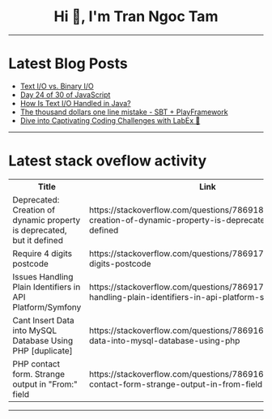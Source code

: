 <h1 align="center">Hi 👋, I'm Tran Ngoc Tam</h1>

---

# Latest Blog Posts 
<!-- BLOG-POST-LIST:START -->
- [Text I/O vs. Binary I/O](https://dev.to/paulike/text-io-vs-binary-io-cjj)
- [Day 24 of 30 of JavaScript](https://dev.to/akshat0610/day-24-of-30-of-javascript-31c)
- [How Is Text I/O Handled in Java?](https://dev.to/paulike/how-is-text-io-handled-in-java-ikg)
- [The thousand dollars one line mistake - SBT + PlayFramework](https://dev.to/gusthavosouza/the-thousand-dollars-one-line-mistake-sbt-playframework-33i9)
- [Dive into Captivating Coding Challenges with LabEx 🚀](https://dev.to/labex/dive-into-captivating-coding-challenges-with-labex-mi2)
<!-- BLOG-POST-LIST:END -->

---

# Latest stack oveflow activity
<table>
  <tr><th>Title</th><th>Link</th></tr>
  <!-- STACKOVERFLOW:START --><tr><td>Deprecated: Creation of dynamic property is deprecated, but it defined</td><td>https://stackoverflow.com/questions/78691803/deprecated-creation-of-dynamic-property-is-deprecated-but-it-defined</td></tr><tr><td>Require 4 digits postcode</td><td>https://stackoverflow.com/questions/78691755/require-4-digits-postcode</td></tr><tr><td>Issues Handling Plain Identifiers in API Platform/Symfony</td><td>https://stackoverflow.com/questions/78691735/issues-handling-plain-identifiers-in-api-platform-symfony</td></tr><tr><td>Cant Insert Data into MySQL Database Using PHP [duplicate]</td><td>https://stackoverflow.com/questions/78691667/cant-insert-data-into-mysql-database-using-php</td></tr><tr><td>PHP contact form. Strange output in &quot;From:&quot; field</td><td>https://stackoverflow.com/questions/78691662/php-contact-form-strange-output-in-from-field</td></tr><!-- STACKOVERFLOW:END -->
</table>

---


